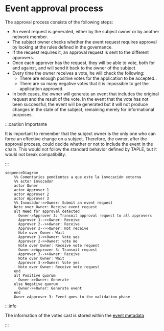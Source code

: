 # Event approval process

The approval process consists of the following steps:

- An event request is generated, either by the subject owner or by another network member.
- The subject owner checks whether the event request requires approval by looking at the rules defined in the governance.
- If the request requires it, an approval request is sent to the different approvers.
- Once each approver has the request, they will be able to vote, both for and against, and will send it back to the owner of the subject.
- Every time the owner receives a vote, he will check the following:
  - There are enough positive votes for the application to be accepted.. 
  - There are so many negative votes that it is impossible to get the application approved. 
- In both cases, the owner will generate an event that includes the original request and the result of the vote. In the event that the vote has not been successful, the event will be generated but it will not produce changes in the state of the subject, remaining merely for informational purposes.

:::caution Importante

It is important to remember that the subject owner is the only one who can force an effective change on a subject. Therefore, the owner, after the approval process, could decide whether or not to include the event in the chain. This would not follow the standard behavior defined by TAPLE, but it would not break compatibility.

:::


```mermaid
sequenceDiagram
    %% Comentarios pendientes a que este la invocación externa
    %% actor Invocador
    actor Owner
    actor Approver 1
    actor Approver 2
    actor Approver 3
    %% Invocador->>Owner: Submit an event request
    Note over Owner: Receive event request
    alt Need for approval detected
      Owner->Approver 3: Transmit approval request to all approvers
      Approver 1-->>Owner: Receive
      Approver 2-->>Owner: Receive
      Approver 3-->>Owner: Not receive
      Note over Owner: Wait
      Approver 1->>Owner: Vote yes
      Approver 2->>Owner: vote no
      Note over Owner: Receive vote request
      Owner->>Approver 3: Transmit request
      Approver 3-->>Owner: Receive
      Note over Owner: Wait
      Approver 3->>Owner: Vote yes
      Note over Owner: Receive vote request
    end
    alt Positive quorum
      Owner->>Owner: Generate
    else Negative quorum
      Owner->>Owner: Generate event
    end
    Owner->Approver 3: Event goes to the validation phase
```

:::info

The information of the votes cast is stored within the [event metadata](./events.md)

:::